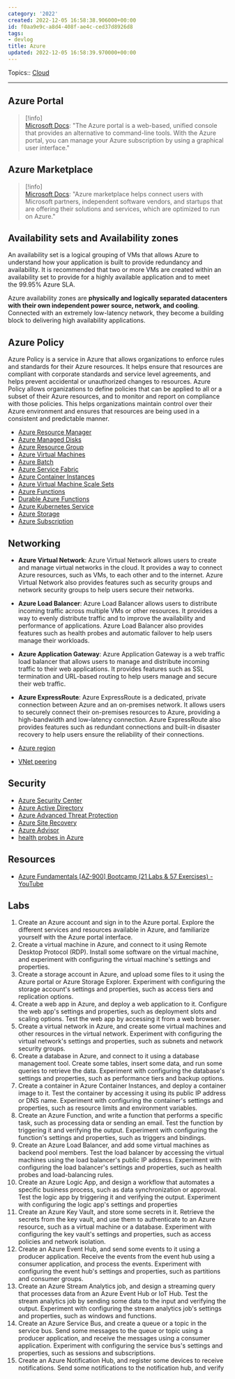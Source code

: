 ```yaml
---
category: '2022'
created: 2022-12-05 16:58:38.906000+00:00
id: f0aa9e9c-a8d4-408f-ae4c-ced37d8926d8
tags:
- devlog
title: Azure
updated: 2022-12-05 16:58:39.970000+00:00
---
```

   
Topics:: [Cloud](../devlog/cloud.md)   
   
   
---   
   
## Azure Portal   
   
> [!info]    
> [Microsoft Docs](https://docs.microsoft.com/en-us/learn/modules/intro-to-azure-fundamentals/what-is-microsoft-azure): "The Azure portal is a web-based, unified console that provides an alternative to command-line tools. With the Azure portal, you can manage your Azure subscription by using a graphical user interface."   
   
## Azure Marketplace   
   
> [!info]    
> [Microsoft Docs](https://docs.microsoft.com/en-us/learn/modules/intro-to-azure-fundamentals/what-is-microsoft-azure): "Azure marketplace helps connect users with Microsoft partners, independent software vendors, and startups that are offering their solutions and services, which are optimized to run on Azure."   
   
## Availability sets and Availability zones   
   
An availability set is a logical grouping of VMs that allows Azure to understand how your application is built to provide redundancy and availability. It is recommended that two or more VMs are created within an availability set to provide for a highly available application and to meet the 99.95% Azure SLA.   
   
Azure availability zones are **physically and logically separated datacenters with their own independent power source, network, and cooling**. Connected with an extremely low-latency network, they become a building block to delivering high availability applications.   
   
## Azure Policy   
   
Azure Policy is a service in Azure that allows organizations to enforce rules and standards for their Azure resources. It helps ensure that resources are compliant with corporate standards and service level agreements, and helps prevent accidental or unauthorized changes to resources. Azure Policy allows organizations to define policies that can be applied to all or a subset of their Azure resources, and to monitor and report on compliance with those policies. This helps organizations maintain control over their Azure environment and ensures that resources are being used in a consistent and predictable manner.   
   
   
- [Azure Resource Manager](../devlog/Azure%20Resource%20Manager.md)   
- [Azure Managed Disks](../devlog/Azure%20Managed%20Disks.md)   
- [Azure Resource Group](../devlog/Azure%20Resource%20Group.md)    
- [Azure Virtual Machines](../devlog/Azure%20Virtual%20Machines.md)    
- [Azure Batch](../devlog/Azure%20Batch.md)    
- [Azure Service Fabric](../devlog/Azure%20Service%20Fabric.md)    
- [Azure Container Instances](../devlog/Azure%20Container%20Instances.md)   
- [Azure Virtual Machine Scale Sets](../devlog/Azure%20Virtual%20Machine%20Scale%20Sets.md)   
- [Azure Functions](../devlog/Azure%20Functions.md)   
- [Durable Azure Functions](../devlog/Durable%20Azure%20Functions.md)   
- [Azure Kubernetes Service](../devlog/Azure%20Kubernetes%20Service.md)   
- [Azure Storage](../devlog/Azure%20Storage.md)   
- [Azure Subscription](../devlog/Azure%20Subscription.md)   
   
## Networking   
   
   
- **Azure Virtual Network**: Azure Virtual Network allows users to create and manage virtual networks in the cloud. It provides a way to connect Azure resources, such as VMs, to each other and to the internet. Azure Virtual Network also provides features such as security groups and network security groups to help users secure their networks.   
- **Azure Load Balancer**: Azure Load Balancer allows users to distribute incoming traffic across multiple VMs or other resources. It provides a way to evenly distribute traffic and to improve the availability and performance of applications. Azure Load Balancer also provides features such as health probes and automatic failover to help users manage their workloads.   
- **Azure Application Gateway**: Azure Application Gateway is a web traffic load balancer that allows users to manage and distribute incoming traffic to their web applications. It provides features such as SSL termination and URL-based routing to help users manage and secure their web traffic.   
- **Azure ExpressRoute**: Azure ExpressRoute is a dedicated, private connection between Azure and an on-premises network. It allows users to securely connect their on-premises resources to Azure, providing a high-bandwidth and low-latency connection. Azure ExpressRoute also provides features such as redundant connections and built-in disaster recovery to help users ensure the reliability of their connections.   
   
   
- [Azure region](../devlog/Azure%20region.md)   
- [VNet peering](../devlog/VNet%20peering.md)   
   
   
## Security   
   
   
- [Azure Security Center](../devlog/Azure%20Security%20Center.md)    
- [Azure Active Directory](../devlog/Azure%20Active%20Directory.md)    
- [Azure Advanced Threat Protection](../devlog/Azure%20Advanced%20Threat%20Protection.md)    
- [Azure Site Recovery](../devlog/Azure%20Site%20Recovery.md)   
- [Azure Advisor](../devlog/Azure%20Advisor.md)   
- [health probes in Azure](../devlog/health%20probes%20in%20Azure.md)   
   
## Resources   
   
   
- [Azure Fundamentals [AZ-900] Bootcamp (21 Labs & 57 Exercises) - YouTube](https://youtu.be/KzTEJ_hen3c)   
   
## Labs   
   
1.  Create an Azure account and sign in to the Azure portal. Explore the different services and resources available in Azure, and familiarize yourself with the Azure portal interface.   
2.  Create a virtual machine in Azure, and connect to it using Remote Desktop Protocol (RDP). Install some software on the virtual machine, and experiment with configuring the virtual machine's settings and properties.   
3.  Create a storage account in Azure, and upload some files to it using the Azure portal or Azure Storage Explorer. Experiment with configuring the storage account's settings and properties, such as access tiers and replication options.   
4.  Create a web app in Azure, and deploy a web application to it. Configure the web app's settings and properties, such as deployment slots and scaling options. Test the web app by accessing it from a web browser.   
5.  Create a virtual network in Azure, and create some virtual machines and other resources in the virtual network. Experiment with configuring the virtual network's settings and properties, such as subnets and network security groups.   
6. Create a database in Azure, and connect to it using a database management tool. Create some tables, insert some data, and run some queries to retrieve the data. Experiment with configuring the database's settings and properties, such as performance tiers and backup options.   
7.  Create a container in Azure Container Instances, and deploy a container image to it. Test the container by accessing it using its public IP address or DNS name. Experiment with configuring the container's settings and properties, such as resource limits and environment variables.   
8.  Create an Azure Function, and write a function that performs a specific task, such as processing data or sending an email. Test the function by triggering it and verifying the output. Experiment with configuring the function's settings and properties, such as triggers and bindings.   
9.  Create an Azure Load Balancer, and add some virtual machines as backend pool members. Test the load balancer by accessing the virtual machines using the load balancer's public IP address. Experiment with configuring the load balancer's settings and properties, such as health probes and load-balancing rules.   
10.  Create an Azure Logic App, and design a workflow that automates a specific business process, such as data synchronization or approval. Test the logic app by triggering it and verifying the output. Experiment with configuring the logic app's settings and properties   
11. Create an Azure Key Vault, and store some secrets in it. Retrieve the secrets from the key vault, and use them to authenticate to an Azure resource, such as a virtual machine or a database. Experiment with configuring the key vault's settings and properties, such as access policies and network isolation.   
12.  Create an Azure Event Hub, and send some events to it using a producer application. Receive the events from the event hub using a consumer application, and process the events. Experiment with configuring the event hub's settings and properties, such as partitions and consumer groups.   
13.  Create an Azure Stream Analytics job, and design a streaming query that processes data from an Azure Event Hub or IoT Hub. Test the stream analytics job by sending some data to the input and verifying the output. Experiment with configuring the stream analytics job's settings and properties, such as windows and functions.   
14.  Create an Azure Service Bus, and create a queue or a topic in the service bus. Send some messages to the queue or topic using a producer application, and receive the messages using a consumer application. Experiment with configuring the service bus's settings and properties, such as sessions and subscriptions.   
15.  Create an Azure Notification Hub, and register some devices to receive notifications. Send some notifications to the notification hub, and verify